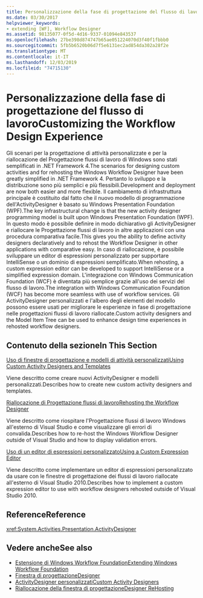 ```yaml
---
title: Personalizzazione della fase di progettazione del flusso di lavoro
ms.date: 03/30/2017
helpviewer_keywords:
- extending [WF], Workflow Designer
ms.assetid: 98135077-0f5d-4d16-9337-01094e843537
ms.openlocfilehash: 27be398d874747b65ae051224070d3f40f1fbbb0
ms.sourcegitcommit: 5fb5b6520b06d7f5e6131ec2ad854da302a28f2e
ms.translationtype: MT
ms.contentlocale: it-IT
ms.lasthandoff: 12/03/2019
ms.locfileid: "74715130"
---
```

# <a name="customizing-the-workflow-design-experience"></a><span data-ttu-id="3d5b2-102">Personalizzazione della fase di progettazione del flusso di lavoro</span><span class="sxs-lookup"><span data-stu-id="3d5b2-102">Customizing the Workflow Design Experience</span></span>

<span data-ttu-id="3d5b2-103">Gli scenari per la progettazione di attività personalizzate e per la riallocazione del Progettazione flussi di lavoro di Windows sono stati semplificati in .NET Framework 4.</span><span class="sxs-lookup"><span data-stu-id="3d5b2-103">The scenarios for designing custom activities and for rehosting the Windows Workflow Designer have been greatly simplified in .NET Framework 4.</span></span> <span data-ttu-id="3d5b2-104">Pertanto lo sviluppo e la distribuzione sono più semplici e più flessibili.</span><span class="sxs-lookup"><span data-stu-id="3d5b2-104">Development and deployment are now both easier and more flexible.</span></span> <span data-ttu-id="3d5b2-105">Il cambiamento di infrastruttura principale è costituito dal fatto che il nuovo modello di programmazione dell'ActivityDesigner è basato su Windows Presentation Foundation (WPF).</span><span class="sxs-lookup"><span data-stu-id="3d5b2-105">The key infrastructural change is that the new activity designer programming model is built upon Windows Presentation Foundation (WPF).</span></span> <span data-ttu-id="3d5b2-106">In questo modo è possibile definire in modo dichiarativo gli ActivityDesigner e riallocare le Progettazione flussi di lavoro in altre applicazioni con una procedura comparativa facile.</span><span class="sxs-lookup"><span data-stu-id="3d5b2-106">This gives you the ability to define activity designers declaratively and to rehost the Workflow Designer in other applications with comparative easy.</span></span> <span data-ttu-id="3d5b2-107">In caso di riallocazione, è possibile sviluppare un editor di espressioni personalizzato per supportare IntelliSense o un dominio di espressioni semplificato.</span><span class="sxs-lookup"><span data-stu-id="3d5b2-107">When rehosting, a custom expression editor can be developed to support IntelliSense or a simplified expression domain.</span></span> <span data-ttu-id="3d5b2-108">L'integrazione con Windows Communication Foundation (WCF) è diventata più semplice grazie all'uso dei servizi del flusso di lavoro.</span><span class="sxs-lookup"><span data-stu-id="3d5b2-108">The integration with Windows Communication Foundation (WCF) has become more seamless with use of workflow services.</span></span> <span data-ttu-id="3d5b2-109">Gli ActivityDesigner personalizzati e l'albero degli elementi del modello possono essere usati per migliorare le esperienze in fase di progettazione nelle progettazioni flussi di lavoro riallocate.</span><span class="sxs-lookup"><span data-stu-id="3d5b2-109">Custom activity designers and the Model Item Tree can be used to enhance design time experiences in rehosted workflow designers.</span></span>

## <a name="in-this-section"></a><span data-ttu-id="3d5b2-110">Contenuto della sezione</span><span class="sxs-lookup"><span data-stu-id="3d5b2-110">In This Section</span></span>

 [<span data-ttu-id="3d5b2-111">Uso di finestre di progettazione e modelli di attività personalizzati</span><span class="sxs-lookup"><span data-stu-id="3d5b2-111">Using Custom Activity Designers and Templates</span></span>](using-custom-activity-designers-and-templates.md)

 <span data-ttu-id="3d5b2-112">Viene descritto come creare nuovi ActivityDesigner e modelli personalizzati.</span><span class="sxs-lookup"><span data-stu-id="3d5b2-112">Describes how to create new custom activity designers and templates.</span></span>

 [<span data-ttu-id="3d5b2-113">Riallocazione di Progettazione flussi di lavoro</span><span class="sxs-lookup"><span data-stu-id="3d5b2-113">Rehosting the Workflow Designer</span></span>](rehosting-the-workflow-designer.md)

 <span data-ttu-id="3d5b2-114">Viene descritto come riospitare l'Progettazione flussi di lavoro Windows all'esterno di Visual Studio e come visualizzare gli errori di convalida.</span><span class="sxs-lookup"><span data-stu-id="3d5b2-114">Describes how to re-host the Windows Workflow Designer outside of Visual Studio and how to display validation errors.</span></span>

 [<span data-ttu-id="3d5b2-115">Uso di un editor di espressioni personalizzato</span><span class="sxs-lookup"><span data-stu-id="3d5b2-115">Using a Custom Expression Editor</span></span>](using-a-custom-expression-editor.md)

 <span data-ttu-id="3d5b2-116">Viene descritto come implementare un editor di espressioni personalizzato da usare con le finestre di progettazione dei flussi di lavoro riallocate all'esterno di Visual Studio 2010.</span><span class="sxs-lookup"><span data-stu-id="3d5b2-116">Describes how to implement a custom expression editor to use with workflow designers rehosted outside of Visual Studio 2010.</span></span>

## <a name="reference"></a><span data-ttu-id="3d5b2-117">Reference</span><span class="sxs-lookup"><span data-stu-id="3d5b2-117">Reference</span></span>

<xref:System.Activities.Presentation.ActivityDesigner>

## <a name="see-also"></a><span data-ttu-id="3d5b2-118">Vedere anche</span><span class="sxs-lookup"><span data-stu-id="3d5b2-118">See also</span></span>

- [<span data-ttu-id="3d5b2-119">Estensione di Windows Workflow Foundation</span><span class="sxs-lookup"><span data-stu-id="3d5b2-119">Extending Windows Workflow Foundation</span></span>](extend.md)
- [<span data-ttu-id="3d5b2-120">Finestra di progettazione</span><span class="sxs-lookup"><span data-stu-id="3d5b2-120">Designer</span></span>](./samples/designer.md)
- [<span data-ttu-id="3d5b2-121">ActivityDesigner personalizzati</span><span class="sxs-lookup"><span data-stu-id="3d5b2-121">Custom Activity Designers</span></span>](./samples/custom-activity-designers.md)
- [<span data-ttu-id="3d5b2-122">Riallocazione della finestra di progettazione</span><span class="sxs-lookup"><span data-stu-id="3d5b2-122">Designer ReHosting</span></span>](./samples/designer-rehosting.md)
